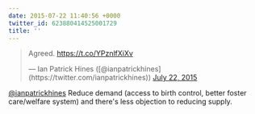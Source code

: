 ```yaml
---
date: 2015-07-22 11:40:56 +0000
twitter_id: 623880414525001729
title: ''
---
```


<blockquote class="twitter-tweet"><p lang="en" dir="ltr">Agreed. <a href="https://t.co/YPznlfXiXv">https://t.co/YPznlfXiXv</a></p>&mdash; Ian Patrick Hines ([@ianpatrickhines](https://twitter.com/ianpatrickhines)) <a href="https://twitter.com/ianpatrickhines/status/623877878309122048?ref_src=twsrc%5Etfw">July 22, 2015</a></blockquote>
<script async src="https://platform.twitter.com/widgets.js" charset="utf-8"></script>

[@ianpatrickhines](https://twitter.com/ianpatrickhines) Reduce demand (access to birth control, better foster care/welfare system) and there's less objection to reducing supply.
